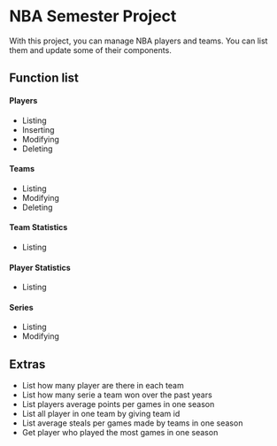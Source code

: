 # NBA Semester Project

With this project, you can manage NBA players and teams. You can list them and update some of their components.

## Function list

#### Players ####
* Listing
* Inserting
* Modifying
* Deleting

#### Teams ####
* Listing
* Modifying
* Deleting
    
#### Team Statistics ####
* Listing
    
#### Player Statistics ####
* Listing

#### Series ####
* Listing
* Modifying

## Extras
* List how many player are there in each team
* List how many serie a team won over the past years
* List players average points per games in one season
* List all player in one team by giving team id
* List average steals per games made by teams in one season
* Get player who played the most games in one season